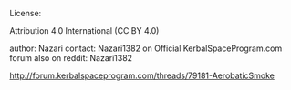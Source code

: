 License:

Attribution 4.0 International (CC BY 4.0)


author: Nazari
contact: Nazari1382 on Official KerbalSpaceProgram.com forum 
also on reddit: Nazari1382

http://forum.kerbalspaceprogram.com/threads/79181-AerobaticSmoke


